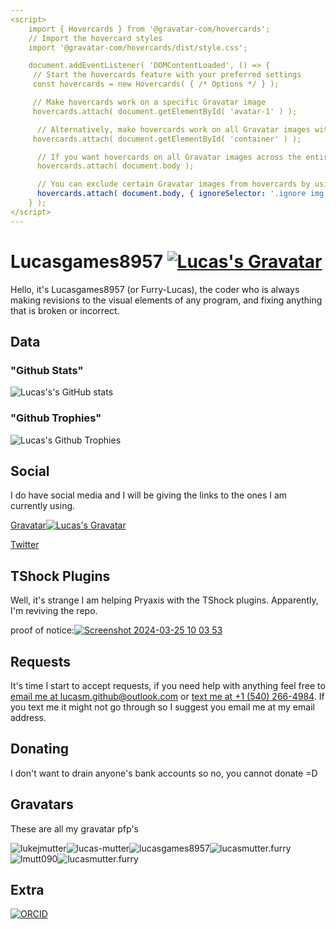 ```yaml
---
<script>
    import { Hovercards } from '@gravatar-com/hovercards';
    // Import the hovercard styles
    import '@gravatar-com/hovercards/dist/style.css';

    document.addEventListener( 'DOMContentLoaded', () => {
     // Start the hovercards feature with your preferred settings
     const hovercards = new Hovercards( { /* Options */ } );

     // Make hovercards work on a specific Gravatar image
     hovercards.attach( document.getElementById( 'avatar-1' ) );

      // Alternatively, make hovercards work on all Gravatar images within a specific container
     hovercards.attach( document.getElementById( 'container' ) );

      // If you want hovercards on all Gravatar images across the entire page, use `document.body` as   the target
      hovercards.attach( document.body );

      // You can exclude certain Gravatar images from hovercards by using `ignoreSelector`
      hovercards.attach( document.body, { ignoreSelector: '.ignore img[src*="gravatar.com/avatar/"]' } );
    } );
</script>
---
```


# Lucasgames8957 [![Lucas's Gravatar](https://gravatar.com/avatar/ee66228db4c81b93379dc71bcae33ed12dd4e9e53afbf7083ed26c49b419db16)](https://github.com/lucasgames8957)

Hello, it's Lucasgames8957 (or Furry-Lucas), the coder who is always making revisions to the visual elements of any program, and fixing anything that is broken or incorrect.

## Data

### "Github Stats"

![Lucas's's GitHub stats](https://github-readme-stats.vercel.app/api?username=lucasgames8957&show_icons=true&theme=tokyonight&show=reviews,discussions_started,discussions_answered,prs_merged,prs_merged_percentage)

### "Github Trophies"

![Lucas's Github Trophies](https://github-trophies.vercel.app/?username=lucasgames8957&theme=discord&no-frame=false&no-bg=false&margin-w=4)

## Social

I do have social media and I will be giving the links to the ones I am currently using.

[Gravatar![Lucas's Gravatar](https://gravatar.com/avatar/9a4d8a4d1f6db4d1474c0993289131d0?size=75)](https://gravatar.com/lucasmutter)

[Twitter](https://twitter.com/lucasgames8957)

## TShock Plugins

Well, it's strange I am helping Pryaxis with the TShock plugins. Apparently, I'm reviving the repo.

proof of notice:[![Screenshot 2024-03-25 10 03 53](https://github.com/lucasgames8957/lucasgames8957/assets/116188960/3bea7e95-f015-4d6a-b962-ebd21498db78)](https://github.com/Pryaxis/Plugins/issues/82)

## Requests

It's time I start to accept requests, if you need help with anything feel free to [email me at lucasm.github@outlook.com](mailto:lucasm.github@outlook.com) or [text me at +1 (540) 266-4984](sms:+15402664984). If you text me it might not go through so I suggest you email me at my email address.

## Donating

I don't want to drain anyone's bank accounts so no, you cannot donate =D

## Gravatars

These are all my gravatar pfp's

![lukejmutter](https://gravatar.com/avatar/2094db38ffda38acfe565ae318c16fcc?size=256)![lucas-mutter](https://gravatar.com/avatar/05f9366856866b5f25a7c98cda855b8e?size=256)![lucasgames8957](https://gravatar.com/avatar/9a4d8a4d1f6db4d1474c0993289131d0?size=256)![lucasmutter.furry](https://gravatar.com/avatar/9a7a327d60ea243dc3e8d493bb067f75?size=256)![lmutt090](https://gravatar.com/avatar/05033d49692f37fecc663e97b6808c89?size=256)![lucasmutter.furry](https://gravatar.com/avatar/de6fc33a864350a93b65bf63e7984819?size=256)

## Extra

[![ORCID](https://github.com/lucasgames8957/lucasgames8957/assets/116188960/2b892e6b-2bea-4df5-9c4c-ba67dea13bb3)](https://orcid.org/0009-0009-2228-5143)

